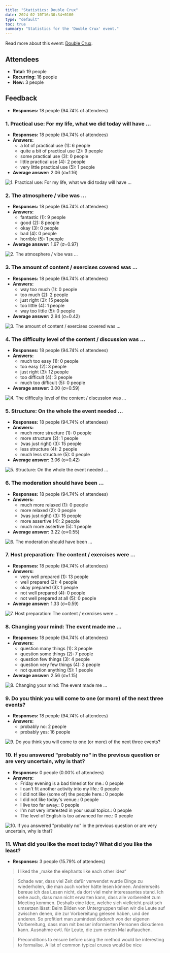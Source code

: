 ```yaml
---
title: "Statistics: Double Crux"
date: 2024-02-10T16:30:34+0100
type: "default"
toc: true
summary: "Statistics for the 'Double Crux' event."
---
```


Read more about this event: <a href="..">Double Crux</a>.

## Attendees

* **Total:** 19 people
* **Recurring:** 16 people
* **New:** 3 people

## Feedback

* **Responses:** 18 people (94.74% of attendees)

### 1. Practical use: For my life, what we did today will have ...

* **Responses:** 18 people (94.74% of attendees)
* **Answers:**
  * a lot of practical use (1): 6 people
  * quite a bit of practical use (2): 9 people
  * some practical use (3): 0 people
  * little practical use (4): 2 people
  * very little practical use (5): 1 people
* **Average answer:** 2.06 (σ=1.16)

![1. Practical use: For my life, what we did today will have ...](./1-practical-use-for-my-life-what-we-did-today-will-have.png)

### 2. The atmosphere / vibe was ...

* **Responses:** 18 people (94.74% of attendees)
* **Answers:**
  * fantastic (1): 9 people
  * good (2): 8 people
  * okay (3): 0 people
  * bad (4): 0 people
  * horrible (5): 1 people
* **Average answer:** 1.67 (σ=0.97)

![2. The atmosphere / vibe was ...](./2-the-atmosphere-vibe-was.png)

### 3. The amount of content / exercises covered was ...

* **Responses:** 18 people (94.74% of attendees)
* **Answers:**
  * way too much (1): 0 people
  * too much (2): 2 people
  * just right (3): 15 people
  * too little (4): 1 people
  * way too little (5): 0 people
* **Average answer:** 2.94 (σ=0.42)

![3. The amount of content / exercises covered was ...](./3-the-amount-of-content-exercises-covered-was.png)

### 4. The difficulty level of the content / discussion was ...

* **Responses:** 18 people (94.74% of attendees)
* **Answers:**
  * much too easy (1): 0 people
  * too easy (2): 3 people
  * just right (3): 12 people
  * too difficult (4): 3 people
  * much too difficult (5): 0 people
* **Average answer:** 3.00 (σ=0.59)

![4. The difficulty level of the content / discussion was ...](./4-the-difficulty-level-of-the-content-discussion-was.png)

### 5. Structure: On the whole the event needed ...

* **Responses:** 18 people (94.74% of attendees)
* **Answers:**
  * much more structure (1): 0 people
  * more structure (2): 1 people
  * (was just right) (3): 15 people
  * less structure (4): 2 people
  * much less structure (5): 0 people
* **Average answer:** 3.06 (σ=0.42)

![5. Structure: On the whole the event needed ...](./5-structure-on-the-whole-the-event-needed.png)

### 6. The moderation should have been ...

* **Responses:** 18 people (94.74% of attendees)
* **Answers:**
  * much more relaxed (1): 0 people
  * more relaxed (2): 0 people
  * (was just right) (3): 15 people
  * more assertive (4): 2 people
  * much more assertive (5): 1 people
* **Average answer:** 3.22 (σ=0.55)

![6. The moderation should have been ...](./6-the-moderation-should-have-been.png)

### 7. Host preparation: The content / exercises were ...

* **Responses:** 18 people (94.74% of attendees)
* **Answers:**
  * very well prepared (1): 13 people
  * well prepared (2): 4 people
  * okay prepared (3): 1 people
  * not well prepared (4): 0 people
  * not well prepared at all (5): 0 people
* **Average answer:** 1.33 (σ=0.59)

![7. Host preparation: The content / exercises were ...](./7-host-preparation-the-content-exercises-were.png)

### 8. Changing your mind: The event made me ...

* **Responses:** 18 people (94.74% of attendees)
* **Answers:**
  * question many things (1): 3 people
  * question some things (2): 7 people
  * question few things (3): 4 people
  * question very few things (4): 3 people
  * not question anything (5): 1 people
* **Average answer:** 2.56 (σ=1.15)

![8. Changing your mind: The event made me ...](./8-changing-your-mind-the-event-made-me.png)

### 9. Do you think you will come to one (or more) of the next three events?

* **Responses:** 18 people (94.74% of attendees)
* **Answers:**
  * probably no: 2 people
  * probably yes: 16 people

![9. Do you think you will come to one (or more) of the next three events?](./9-do-you-think-you-will-come-to-one-or-more-of-the-next-three-events.png)

### 10. If you answered "probably no" in the previous question or are very uncertain, why is that?

* **Responses:** 0 people (0.00% of attendees)
* **Answers:**
  * Friday evening is a bad timeslot for me.: 0 people
  * I can't fit another activity into my life.: 0 people
  * I did not like (some of) the people here.: 0 people
  * I did not like today's venue.: 0 people
  * I live too far away.: 0 people
  * I'm not very interested in your usual topics.: 0 people
  * The level of English is too advanced for me.: 0 people

![10. If you answered "probably no" in the previous question or are very uncertain, why is that?](./10-if-you-answered-probably-no-in-the-previous-question-or-are-very-uncertain-why-is-that.png)

### 11. What did you like the most today? What did you like the least?

* **Responses:** 3 people (15.79% of attendees)

> I liked the „make the elephants like each other idea“

> Schade war, dass viel Zeit dafür verwendet wurde Dinge zu wiederholen, die man auch vorher hätte lesen können. Andererseits bereue ich das Lesen nicht, da dort viel mehr interessantes stand. Ich sehe auch, dass man nicht erwarten kann, dass alle vorbereitet zum Meeting kommen. Deshalb eine Idee, welche sich vielleicht praktisch umsetzen lässt: Beim Bilden von Untergruppen teilen wir die Leute auf zwischen denen, die zur Vorbereitung gelesen haben, und den anderen. So profitiert man zumindest dadurch von der eigenen Vorbereitung, dass man mit besser informierten Personen diskutieren kann. Ausnahme evtl. für Leute, die zum ersten Mal auftauchen.

> Preconditions to ensure before using the method would be interesting to formalise. A list of common typical cruxes would be nice
